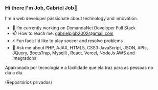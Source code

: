 ### Hi there I'm Job, Gabriel Job👋
I'm a web developer passionate about technology and innovation.

- 🔭 I’m currently working on DemandaNet Developer Full Stack
- 📫 How to reach me: gabrielpjob2002@gmail.com
- ⚡ Fun fact: I'd like to play soccer and resolve problems 
- 💬 Ask me about  PHP, AJAX, HTML5, CSS3 JavaScript, JSON, APIs, JQuery, BootsTrap, MysqlIi , React. Vercel, NodeJs AWS and Integrations





Apaixonado por tecnologia e a facilidade que ela traz para as pessoas no dia a dia.

(Repositórios privados)
